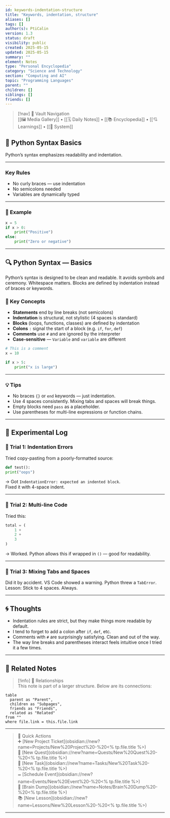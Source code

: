 ```yaml
---
id: keywords-indentation-structure
title: "Keywords, indentation, structure"
aliases: []
tags: []
author(s): PtiCalin
version: 1.3
status: draft
visibility: public
created: 2025-05-15
updated: 2025-05-15
summary: ""
element: Notes
type: "Personal Encyclopedia"
category: "Science and Technology"
section: "Computing and AI"
topic: "Programming Languages"
parent: ""
children: []
siblings: []
friends: []
---
```

> [!nav] 🧱 Vault Navigation  
> [[🖼 Media Gallery]] • [[🗓 Daily Notes]] • [[📚 Encyclopedia]] • [[💘 Learnings]] • [[🧠 System]]

## 🧾 Python Syntax Basics

Python’s syntax emphasizes readability and indentation.

---

### Key Rules

- No curly braces — use indentation
- No semicolons needed
- Variables are dynamically typed

---

### 🧪 Example

```python
x = 5
if x > 0:
    print("Positive")
else:
    print("Zero or negative")
```

---

## 🔍 Python Syntax — Basics

Python’s syntax is designed to be clean and readable. It avoids symbols and ceremony. Whitespace matters. Blocks are defined by indentation instead of braces or keywords.

### 🧠 Key Concepts

- **Statements** end by line breaks (not semicolons)
- **Indentation** is structural, not stylistic (4 spaces is standard)
- **Blocks** (loops, functions, classes) are defined by indentation
- **Colons** `:` signal the start of a block (e.g. `if`, `for`, `def`)
- **Comments** use `#` and are ignored by the interpreter
- **Case-sensitive** — `Variable` and `variable` are different

```python
# This is a comment
x = 10

if x > 5:
    print("x is large")
```

---

### 💡 Tips

- No braces `{}` or `end` keywords — just indentation.
- Use 4 spaces consistently. Mixing tabs and spaces will break things.
- Empty blocks need `pass` as a placeholder.
- Use parentheses for multi-line expressions or function chains.

---

## 🧪 Experimental Log

### 🔸 Trial 1: Indentation Errors

Tried copy-pasting from a poorly-formatted source:

```python
def test():
print("oops")
```

→ Got `IndentationError: expected an indented block`.  
Fixed it with 4-space indent.

---

### 🔸 Trial 2: Multi-line Code

Tried this:

```python
total = (
    1 +
    2 +
    3
)
```

→ Worked. Python allows this if wrapped in `()` — good for readability.

---

### 🔸 Trial 3: Mixing Tabs and Spaces

Did it by accident. VS Code showed a warning. Python threw a `TabError`.  
Lesson: Stick to 4 spaces. Always.

---

## 🌀 Thoughts

- Indentation rules are strict, but they make things more readable by default.
- I tend to forget to add a colon after `if`, `def`, etc.
- Comments with `#` are surprisingly satisfying. Clean and out of the way.
- The way line breaks and parentheses interact feels intuitive once I tried it a few times.

---

## 🔗 Related Notes

> [!info] 🧠 Relationships  
> This note is part of a larger structure. Below are its connections:

```dataview
table
  parent as "Parent",
  children as "Subpages",
  friends as "Friends",
  related as "Related"
from ""
where file.link = this.file.link
```

---

> 🌛 Quick Actions  
> ➕ [New Project Ticket](obsidian://new?name=Projects/New%20Project%20-%20<% tp.file.title %>)  
> 🌹 [New Quest](obsidian://new?name=Quests/New%20Quest%20-%20<% tp.file.title %>)  
> 🎯 [New Task](obsidian://new?name=Tasks/New%20Task%20-%20<% tp.file.title %>)  
> 🗕 [Schedule Event](obsidian://new?name=Events/New%20Event%20-%20<% tp.file.title %>)  
> 📝 [Brain Dump](obsidian://new?name=Notes/Brain%20Dump%20-%20<% tp.file.title %>)  
> 📚 [New Lesson](obsidian://new?name=Lessons/New%20Lesson%20-%20<% tp.file.title %>)

---